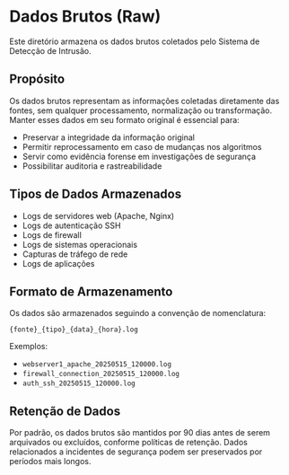 # Dados Brutos (Raw)

Este diretório armazena os dados brutos coletados pelo Sistema de Detecção de Intrusão.

## Propósito

Os dados brutos representam as informações coletadas diretamente das fontes, sem qualquer processamento, normalização ou transformação. Manter esses dados em seu formato original é essencial para:

- Preservar a integridade da informação original
- Permitir reprocessamento em caso de mudanças nos algoritmos
- Servir como evidência forense em investigações de segurança
- Possibilitar auditoria e rastreabilidade

## Tipos de Dados Armazenados

- Logs de servidores web (Apache, Nginx)
- Logs de autenticação SSH
- Logs de firewall
- Logs de sistemas operacionais
- Capturas de tráfego de rede
- Logs de aplicações

## Formato de Armazenamento

Os dados são armazenados seguindo a convenção de nomenclatura:
```
{fonte}_{tipo}_{data}_{hora}.log
```

Exemplos:
- `webserver1_apache_20250515_120000.log`
- `firewall_connection_20250515_120000.log`
- `auth_ssh_20250515_120000.log`

## Retenção de Dados

Por padrão, os dados brutos são mantidos por 90 dias antes de serem arquivados ou excluídos, conforme políticas de retenção. Dados relacionados a incidentes de segurança podem ser preservados por períodos mais longos.

